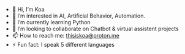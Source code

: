 - 👋 Hi, I’m Koa
- 👀 I’m interested in AI, Artificial Behavior, Automation.
- 🌱 I’m currently learning Python
- 💞️ I’m looking to collaborate on Chatbot & virtual assistent projects
- 📫 How to reach me: thisiskoa@proton.me
- ⚡ Fun fact: I speak 5 different languages

<!---
this-is-koa/this-is-koa is a ✨ special ✨ repository because its `README.md` (this file) appears on your GitHub profile.
You can click the Preview link to take a look at your changes.
--->
